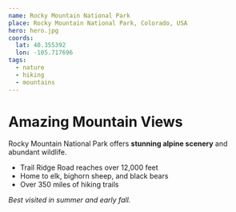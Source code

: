 ```yaml
---
name: Rocky Mountain National Park
place: Rocky Mountain National Park, Colorado, USA
hero: hero.jpg
coords:
  lat: 40.355392
  lon: -105.717696
tags:
  - nature
  - hiking
  - mountains
---
```


# Amazing Mountain Views

Rocky Mountain National Park offers **stunning alpine scenery** and abundant wildlife.

- Trail Ridge Road reaches over 12,000 feet
- Home to elk, bighorn sheep, and black bears
- Over 350 miles of hiking trails

*Best visited in summer and early fall.*
